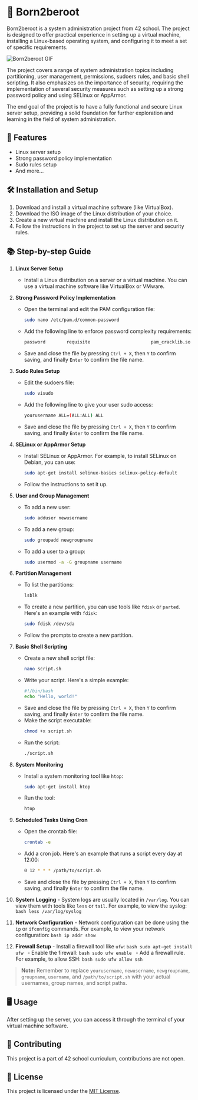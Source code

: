 # 🚀 Born2beroot

Born2beroot is a system administration project from 42 school. The project is designed to offer practical experience in setting up a virtual machine, installing a Linux-based operating system, and configuring it to meet a set of specific requirements.

![Born2beroot GIF](https://tenor.com/view/linux-linux-power-unix-gif-22307603)

The project covers a range of system administration topics including partitioning, user management, permissions, sudoers rules, and basic shell scripting. It also emphasizes on the importance of security, requiring the implementation of several security measures such as setting up a strong password policy and using SELinux or AppArmor.

The end goal of the project is to have a fully functional and secure Linux server setup, providing a solid foundation for further exploration and learning in the field of system administration.

## 🎯 Features

- Linux server setup
- Strong password policy implementation
- Sudo rules setup
- And more...

## 🛠️ Installation and Setup

1. Download and install a virtual machine software (like VirtualBox).
2. Download the ISO image of the Linux distribution of your choice.
3. Create a new virtual machine and install the Linux distribution on it.
4. Follow the instructions in the project to set up the server and security rules.

## 📚 Step-by-step Guide

1. **Linux Server Setup**
	 - Install a Linux distribution on a server or a virtual machine. You can use a virtual machine software like VirtualBox or VMware.

2. **Strong Password Policy Implementation**
	 - Open the terminal and edit the PAM configuration file:
		 ```bash
		 sudo nano /etc/pam.d/common-password
		 ```
	 - Add the following line to enforce password complexity requirements:
		 ```bash
		 password        requisite                       pam_cracklib.so retry=3 minlen=8 difok=3 dcredit=-1 ucredit=-1 lcredit=-1 ocredit=-1
		 ```
	 - Save and close the file by pressing `Ctrl + X`, then `Y` to confirm saving, and finally `Enter` to confirm the file name.

3. **Sudo Rules Setup**
	 - Edit the sudoers file:
		 ```bash
		 sudo visudo
		 ```
	 - Add the following line to give your user sudo access:
		 ```bash
		 yourusername ALL=(ALL:ALL) ALL
		 ```
	 - Save and close the file by pressing `Ctrl + X`, then `Y` to confirm saving, and finally `Enter` to confirm the file name.

4. **SELinux or AppArmor Setup**
	 - Install SELinux or AppArmor. For example, to install SELinux on Debian, you can use:
		 ```bash
		 sudo apt-get install selinux-basics selinux-policy-default
		 ```
	 - Follow the instructions to set it up.

5. **User and Group Management**
	 - To add a new user:
		 ```bash
		 sudo adduser newusername
		 ```
	 - To add a new group:
		 ```bash
		 sudo groupadd newgroupname
		 ```
	 - To add a user to a group:
		 ```bash
		 sudo usermod -a -G groupname username
		 ```

6. **Partition Management**
	 - To list the partitions:
		 ```bash
		 lsblk
		 ```
	 - To create a new partition, you can use tools like `fdisk` or `parted`. Here's an example with `fdisk`:
		 ```bash
		 sudo fdisk /dev/sda
		 ```
	 - Follow the prompts to create a new partition.

7. **Basic Shell Scripting**
	 - Create a new shell script file:
		 ```bash
		 nano script.sh
		 ```
	 - Write your script. Here's a simple example:
		 ```bash
		 #!/bin/bash
		 echo "Hello, world!"
		 ```
	 - Save and close the file by pressing `Ctrl + X`, then `Y` to confirm saving, and finally `Enter` to confirm the file name.
	 - Make the script executable:
		 ```bash
		 chmod +x script.sh
		 ```
	 - Run the script:
		 ```bash
		 ./script.sh
		 ```

8. **System Monitoring**
	 - Install a system monitoring tool like `htop`:
		 ```bash
		 sudo apt-get install htop
		 ```
	 - Run the tool:
		 ```bash
		 htop
		 ```

9. **Scheduled Tasks Using Cron**
	 - Open the crontab file:
		 ```bash
		 crontab -e
		 ```
	 - Add a cron job. Here's an example that runs a script every day at 12:00:
		 ```bash
		 0 12 * * * /path/to/script.sh
		 ```
	 - Save and close the file by pressing `Ctrl + X`, then `Y` to confirm saving, and finally `Enter` to confirm the file name.

10. **System Logging**
		- System logs are usually located in `/var/log`. You can view them with tools like `less` or `tail`. For example, to view the syslog:
			```bash
			less /var/log/syslog
			```

11. **Network Configuration**
		- Network configuration can be done using the `ip` or `ifconfig` commands. For example, to view your network configuration:
			```bash
			ip addr show
			```

12. **Firewall Setup**
		- Install a firewall tool like `ufw`:
			```bash
			sudo apt-get install ufw
			```
		- Enable the firewall:
			```bash
			sudo ufw enable
			```
		- Add a firewall rule. For example, to allow SSH:
			```bash
			sudo ufw allow ssh
			```

> **Note:** Remember to replace `yourusername`, `newusername`, `newgroupname`, `groupname`, `username`, and `/path/to/script.sh` with your actual usernames, group names, and script paths.

## 🖥️ Usage

After setting up the server, you can access it through the terminal of your virtual machine software.

## 📝 Contributing

This project is a part of 42 school curriculum, contributions are not open.

## 📜 License

This project is licensed under the [MIT License](LICENSE).